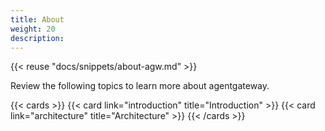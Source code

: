 ```yaml
---
title: About
weight: 20
description: 
---
```


{{< reuse "docs/snippets/about-agw.md" >}}

Review the following topics to learn more about agentgateway.

{{< cards >}}
  {{< card link="introduction" title="Introduction" >}}
  {{< card link="architecture" title="Architecture" >}}
{{< /cards >}}